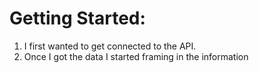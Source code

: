 # Getting Started:

1. I first wanted to get connected to the API.
2. Once I got the data I started framing in the information




